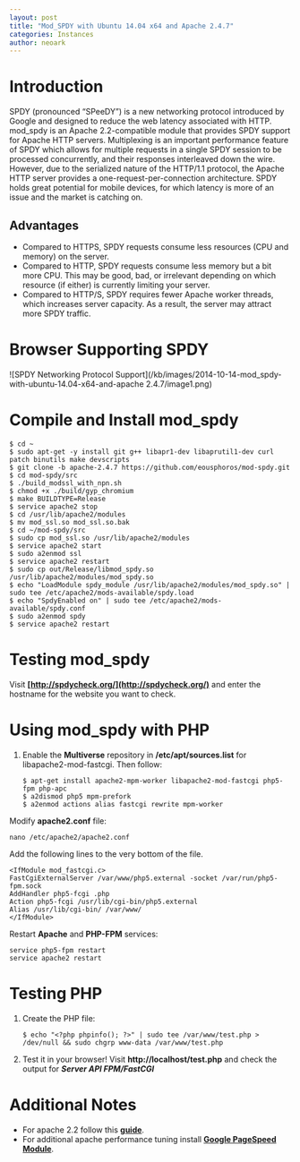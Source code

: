 ```yaml
---
layout: post
title: "Mod_SPDY with Ubuntu 14.04 x64 and Apache 2.4.7"
categories: Instances
author: neoark
---
```

Introduction
============

SPDY (pronounced “SPeeDY”) is a new networking protocol introduced by Google and designed to reduce the web latency associated with HTTP. mod_spdy is an Apache 2.2-compatible module that provides SPDY support for Apache HTTP servers. Multiplexing is an important performance feature of SPDY which allows for multiple requests in a single SPDY session to be processed concurrently, and their responses interleaved down the wire. However, due to the serialized nature of the HTTP/1.1 protocol, the Apache HTTP server provides a one-request-per-connection architecture. SPDY holds great potential for mobile devices, for which latency is more of an issue and the market is catching on.

Advantages
----------

 - Compared to HTTPS, SPDY requests consume less resources (CPU and memory) on the server.
 - Compared to HTTP, SPDY requests consume less memory but a bit more CPU. This may be good, bad, or irrelevant depending on which resource (if either) is currently limiting your server.
 - Compared to HTTP/S, SPDY requires fewer Apache worker threads, which increases server capacity. As a result, the server may attract more SPDY traffic.

Browser Supporting SPDY
===============

![SPDY Networking Protocol Support](/kb/images/2014-10-14-mod_spdy-with-ubuntu-14.04-x64-and-apache 2.4.7/image1.png)

Compile and Install mod_spdy
============================

    $ cd ~
    $ sudo apt-get -y install git g++ libapr1-dev libaprutil1-dev curl patch binutils make devscripts
    $ git clone -b apache-2.4.7 https://github.com/eousphoros/mod-spdy.git
    $ cd mod-spdy/src
    $ ./build_modssl_with_npn.sh
    $ chmod +x ./build/gyp_chromium
    $ make BUILDTYPE=Release
    $ service apache2 stop
    $ cd /usr/lib/apache2/modules
    $ mv mod_ssl.so mod_ssl.so.bak
    $ cd ~/mod-spdy/src
    $ sudo cp mod_ssl.so /usr/lib/apache2/modules
    $ service apache2 start
    $ sudo a2enmod ssl
    $ service apache2 restart
    $ sudo cp out/Release/libmod_spdy.so /usr/lib/apache2/modules/mod_spdy.so
    $ echo "LoadModule spdy_module /usr/lib/apache2/modules/mod_spdy.so" | sudo tee /etc/apache2/mods-available/spdy.load
    $ echo "SpdyEnabled on" | sudo tee /etc/apache2/mods-available/spdy.conf
    $ sudo a2enmod spdy
    $ service apache2 restart

Testing mod_spdy
================

Visit **[http://spdycheck.org/](http://spdycheck.org/)** and enter the hostname for the website you want to check.

Using mod_spdy with PHP
=======================

 1. Enable the **Multiverse** repository in **/etc/apt/sources.list** for libapache2-mod-fastcgi. Then follow:

	    $ apt-get install apache2-mpm-worker libapache2-mod-fastcgi php5-fpm php-apc
	    $ a2dismod php5 mpm-prefork
	    $ a2enmod actions alias fastcgi rewrite mpm-worker


Modify **apache2.conf** file:

    nano /etc/apache2/apache2.conf

Add the following lines to the very bottom of the file.

    <IfModule mod_fastcgi.c>
    FastCgiExternalServer /var/www/php5.external -socket /var/run/php5-fpm.sock
    AddHandler php5-fcgi .php
    Action php5-fcgi /usr/lib/cgi-bin/php5.external
    Alias /usr/lib/cgi-bin/ /var/www/
    </IfModule>

   Restart **Apache** and **PHP-FPM** services:

    service php5-fpm restart
    service apache2 restart

Testing PHP
===========

 1. Create the PHP file:

	    $ echo "<?php phpinfo(); ?>" | sudo tee /var/www/test.php > /dev/null && sudo chgrp www-data /var/www/test.php

 2. Test it in your browser! Visit **http://localhost/test.php** and check the output for ***Server API	FPM/FastCGI***

Additional Notes
================

 - For apache 2.2 follow this [**guide**](https://developers.google.com/speed/spdy/mod_spdy/).
 - For additional apache performance tuning install  **[Google PageSpeed Module](https://developers.google.com/speed/pagespeed/module/download)**.
